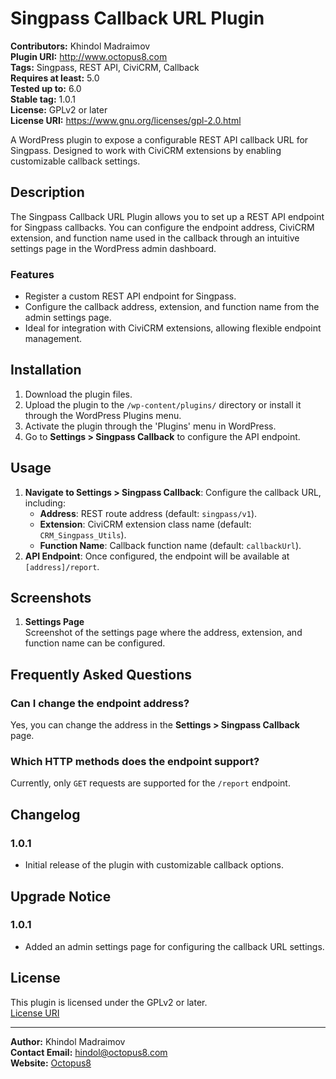 # Singpass Callback URL Plugin

**Contributors:** Khindol Madraimov  
**Plugin URI:** http://www.octopus8.com  
**Tags:** Singpass, REST API, CiviCRM, Callback  
**Requires at least:** 5.0  
**Tested up to:** 6.0  
**Stable tag:** 1.0.1  
**License:** GPLv2 or later  
**License URI:** https://www.gnu.org/licenses/gpl-2.0.html  

A WordPress plugin to expose a configurable REST API callback URL for Singpass. Designed to work with CiviCRM extensions by enabling customizable callback settings.

## Description

The Singpass Callback URL Plugin allows you to set up a REST API endpoint for Singpass callbacks. You can configure the endpoint address, CiviCRM extension, and function name used in the callback through an intuitive settings page in the WordPress admin dashboard.

### Features

- Register a custom REST API endpoint for Singpass.
- Configure the callback address, extension, and function name from the admin settings page.
- Ideal for integration with CiviCRM extensions, allowing flexible endpoint management.

## Installation

1. Download the plugin files.
2. Upload the plugin to the `/wp-content/plugins/` directory or install it through the WordPress Plugins menu.
3. Activate the plugin through the 'Plugins' menu in WordPress.
4. Go to **Settings > Singpass Callback** to configure the API endpoint.

## Usage

1. **Navigate to Settings > Singpass Callback**: Configure the callback URL, including:
   - **Address**: REST route address (default: `singpass/v1`).
   - **Extension**: CiviCRM extension class name (default: `CRM_Singpass_Utils`).
   - **Function Name**: Callback function name (default: `callbackUrl`).
2. **API Endpoint**: Once configured, the endpoint will be available at `[address]/report`.

## Screenshots

1. **Settings Page**  
   Screenshot of the settings page where the address, extension, and function name can be configured.

## Frequently Asked Questions

### Can I change the endpoint address?
Yes, you can change the address in the **Settings > Singpass Callback** page.

### Which HTTP methods does the endpoint support?
Currently, only `GET` requests are supported for the `/report` endpoint.

## Changelog

### 1.0.1
- Initial release of the plugin with customizable callback options.

## Upgrade Notice

### 1.0.1
- Added an admin settings page for configuring the callback URL settings.

## License

This plugin is licensed under the GPLv2 or later.  
[License URI](https://www.gnu.org/licenses/gpl-2.0.html)

---

**Author:** Khindol Madraimov  
**Contact Email:** hindol@octopus8.com  
**Website:** [Octopus8](http://www.octopus8.com)

